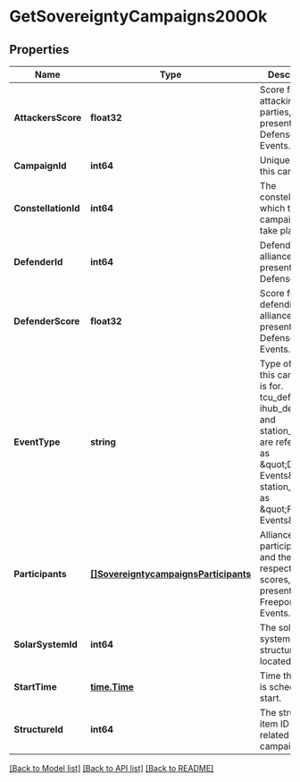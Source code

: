 # GetSovereigntyCampaigns200Ok

## Properties
Name | Type | Description | Notes
------------ | ------------- | ------------- | -------------
**AttackersScore** | **float32** | Score for all attacking parties, only present in Defense Events.  | [optional] [default to null]
**CampaignId** | **int64** | Unique ID for this campaign. | [default to null]
**ConstellationId** | **int64** | The constellation in which the campaign will take place.  | [default to null]
**DefenderId** | **int64** | Defending alliance, only present in Defense Events  | [optional] [default to null]
**DefenderScore** | **float32** | Score for the defending alliance, only present in Defense Events.  | [optional] [default to null]
**EventType** | **string** | Type of event this campaign is for. tcu_defense, ihub_defense and station_defense are referred to as \&quot;Defense Events\&quot;, station_freeport as \&quot;Freeport Events\&quot;.  | [default to null]
**Participants** | [**[]SovereigntycampaignsParticipants**](sovereigntycampaigns_participants.md) | Alliance participating and their respective scores, only present in Freeport Events.  | [optional] [default to null]
**SolarSystemId** | **int64** | The solar system the structure is located in.  | [default to null]
**StartTime** | [**time.Time**](time.Time.md) | Time the event is scheduled to start.  | [default to null]
**StructureId** | **int64** | The structure item ID that is related to this campaign.  | [default to null]

[[Back to Model list]](../README.md#documentation-for-models) [[Back to API list]](../README.md#documentation-for-api-endpoints) [[Back to README]](../README.md)


